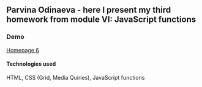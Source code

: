 ## Parvina Odinaeva - here I present my third homework from module VI: JavaScript functions
### Demo
<a rel="noreferrer noopener" target="_blank" href="https://parvinaodinaeva.github.io/homepage6/" title="homepage 6">Homepage 6</a>
#### Technologies used
HTML, CSS (Grid, Media Quiries), JavaScript functions
